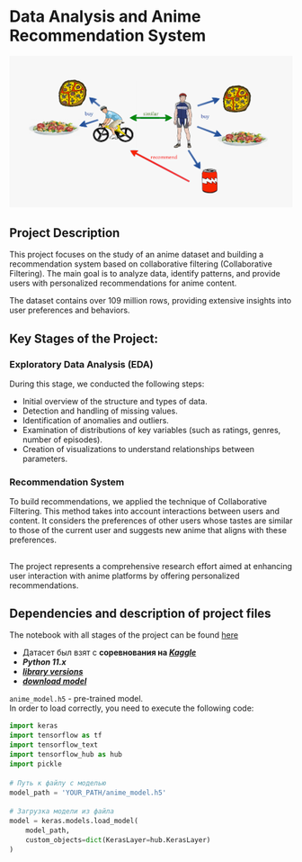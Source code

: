 # Data Analysis and Anime Recommendation System

![alt text](image.png)

## Project Description
This project focuses on the study of an anime dataset and building a recommendation system based on collaborative filtering (Collaborative Filtering). The main goal is to analyze data, identify patterns, and provide users with personalized recommendations for anime content.

The dataset contains over 109 million rows, providing extensive insights into user preferences and behaviors.

## Key Stages of the Project:

### Exploratory Data Analysis (EDA)

During this stage, we conducted the following steps:

* Initial overview of the structure and types of data.
* Detection and handling of missing values.
* Identification of anomalies and outliers.
* Examination of distributions of key variables (such as ratings, genres, number of episodes).
* Creation of visualizations to understand relationships between parameters.

### Recommendation System

To build recommendations, we applied the technique of Collaborative Filtering. This method takes into account interactions between users and content. It considers the preferences of other users whose tastes are similar to those of the current user and suggests new anime that aligns with these preferences.

##

The project represents a comprehensive research effort aimed at enhancing user interaction with anime platforms by offering personalized recommendations.

## Dependencies and description of project files

The notebook with all stages of the project can be found [here](https://github.com/esta1d/Anime_Recommendation_System/blob/main/DS_fn.ipynb)

* Датасет был взят с **соревнования на [*Kaggle*](https://www.kaggle.com/datasets/hernan4444/anime-recommendation-database-2020)**
* ***Python 11.x***
* [***library versions***](https://github.com/esta1d/Anime_Recommendation_System/blob/main/requirements.txt)
* [***download model***](https://drive.google.com/file/d/1BzMpr1UUXz966hNTMTSXC0tsIsMtVksA/view?usp=drive_link)


`anime_model.h5` - pre-trained model.<br>
In order to load correctly, you need to execute the following code:

```python
import keras
import tensorflow as tf
import tensorflow_text
import tensorflow_hub as hub
import pickle

# Путь к файлу с моделью
model_path = 'YOUR_PATH/anime_model.h5'

# Загрузка модели из файла
model = keras.models.load_model(
    model_path,
    custom_objects=dict(KerasLayer=hub.KerasLayer)
)
```